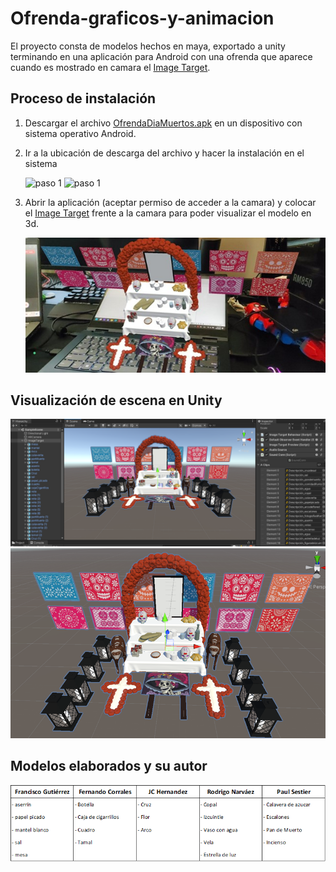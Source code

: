 # Ofrenda-graficos-y-animacion

El proyecto consta de modelos hechos en maya, exportado a unity terminando en una aplicación para Android con una ofrenda que aparece cuando es mostrado en camara el [Image Target](Image-Target/Image-Target.jpg).

## Proceso de instalación

1. Descargar el archivo [OfrendaDiaMuertos.apk](Aplicación/OfrendaDiaMuertos.apk) en un dispositivo con sistema operativo Android.
2. Ir a la ubicación de descarga del archivo y hacer la instalación en el sistema

    <image src="./Images/instalacion.jpg" alt="paso 1" width="180">
    <image src="./Images/instalacion2.jpg" alt="paso 1" width="180">

3. Abrir la aplicación (aceptar permiso de acceder a la camara) y colocar el [Image Target](Image-Target/Image-Target.jpg) frente a la camara para poder visualizar el modelo en 3d.

    ![Ejemplo de ejecución](Images/ejecucion.jpg)

## Visualización de escena en Unity

![Escena completa](Images/escena.png)
![Modelo completo](Images/escena2.png)

## Modelos elaborados y su autor

![Tabla de integrantes](Images/tabla.png)
